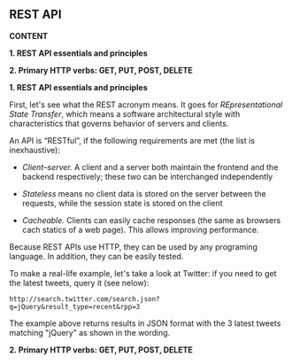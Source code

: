 ## REST API

**CONTENT**

**1. REST API essentials and principles**

**2. Primary HTTP verbs: GET, PUT, POST, DELETE**


**1. REST API essentials and principles**

First, let's see what the REST acronym means. It goes for *REpresentational State Transfer*, which means a software architectural style with characteristics that governs behavior of servers and clients.

An API is “RESTful”, if the following requirements are met (the list is inexhaustive):

- *Client–server.* A client and a server both maintain the frontend and the backend respectively; these two can be interchanged independently

- *Stateless* means no client data is stored on the server between the requests, while the session state is stored on the client

- *Cacheable.* Clients can easily cache responses (the same as browsers cach statics of a web page). This allows improving performance.

Because REST APIs use HTTP, they can be used by any programing language. In addition, they can be easily tested.

To make a real-life example, let's take a look at Twitter: if you need to get the latest tweets, query it (see nelow):

```http://search.twitter.com/search.json?q=jQuery&result_type=recent&rpp=3```

The example above returns results in JSON format with the 3 latest tweets matching "jQuery" as shown in the wording.

**2. Primary HTTP verbs: GET, PUT, POST, DELETE**

